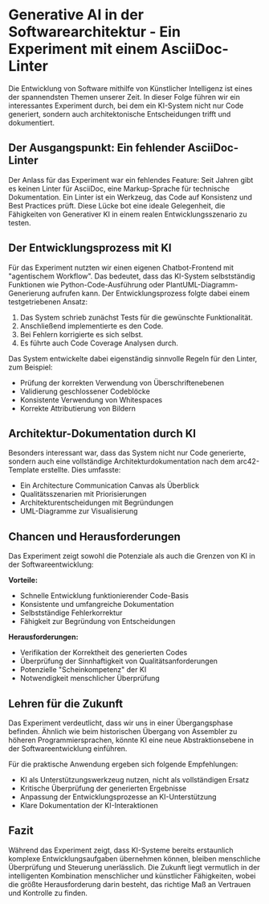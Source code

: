 # Generative AI in der Softwarearchitektur - Ein Experiment mit einem AsciiDoc-Linter

Die Entwicklung von Software mithilfe von Künstlicher Intelligenz ist eines der spannendsten Themen unserer Zeit. In dieser Folge führen wir ein interessantes Experiment durch, bei dem ein KI-System nicht nur Code generiert, sondern auch architektonische Entscheidungen trifft und dokumentiert.

## Der Ausgangspunkt: Ein fehlender AsciiDoc-Linter

Der Anlass für das Experiment war ein fehlendes Feature: Seit Jahren gibt es keinen Linter für AsciiDoc, eine Markup-Sprache für technische Dokumentation. Ein Linter ist ein Werkzeug, das Code auf Konsistenz und Best Practices prüft. Diese Lücke bot eine ideale Gelegenheit, die Fähigkeiten von Generativer KI in einem realen Entwicklungsszenario zu testen.

## Der Entwicklungsprozess mit KI

Für das Experiment nutzten wir einen eigenen Chatbot-Frontend mit "agentischem Workflow". Das bedeutet, dass das KI-System selbstständig Funktionen wie Python-Code-Ausführung oder PlantUML-Diagramm-Generierung aufrufen kann. Der Entwicklungsprozess folgte dabei einem testgetriebenen Ansatz:

1. Das System schrieb zunächst Tests für die gewünschte Funktionalität.
2. Anschließend implementierte es den Code.
3. Bei Fehlern korrigierte es sich selbst.
4. Es führte auch Code Coverage Analysen durch.

Das System entwickelte dabei eigenständig sinnvolle Regeln für den Linter, zum Beispiel:
- Prüfung der korrekten Verwendung von Überschriftenebenen
- Validierung geschlossener Codeblöcke
- Konsistente Verwendung von Whitespaces
- Korrekte Attributierung von Bildern

## Architektur-Dokumentation durch KI

Besonders interessant war, dass das System nicht nur Code generierte, sondern auch eine vollständige Architekturdokumentation nach dem arc42-Template erstellte. Dies umfasste:
- Ein Architecture Communication Canvas als Überblick
- Qualitätsszenarien mit Priorisierungen
- Architekturentscheidungen mit Begründungen
- UML-Diagramme zur Visualisierung

## Chancen und Herausforderungen

Das Experiment zeigt sowohl die Potenziale als auch die Grenzen von KI in der Softwareentwicklung:

**Vorteile:**
- Schnelle Entwicklung funktionierender Code-Basis
- Konsistente und umfangreiche Dokumentation
- Selbstständige Fehlerkorrektur
- Fähigkeit zur Begründung von Entscheidungen

**Herausforderungen:**
- Verifikation der Korrektheit des generierten Codes
- Überprüfung der Sinnhaftigkeit von Qualitätsanforderungen
- Potenzielle "Scheinkompetenz" der KI
- Notwendigkeit menschlicher Überprüfung

## Lehren für die Zukunft

Das Experiment verdeutlicht, dass wir uns in einer Übergangsphase befinden. Ähnlich wie beim historischen Übergang von Assembler zu höheren Programmiersprachen, könnte KI eine neue Abstraktionsebene in der Softwareentwicklung einführen.

Für die praktische Anwendung ergeben sich folgende Empfehlungen:
- KI als Unterstützungswerkzeug nutzen, nicht als vollständigen Ersatz
- Kritische Überprüfung der generierten Ergebnisse
- Anpassung der Entwicklungsprozesse an KI-Unterstützung
- Klare Dokumentation der KI-Interaktionen

## Fazit

Während das Experiment zeigt, dass KI-Systeme bereits erstaunlich komplexe Entwicklungsaufgaben übernehmen können, bleiben menschliche Überprüfung und Steuerung unerlässlich. Die Zukunft liegt vermutlich in der intelligenten Kombination menschlicher und künstlicher Fähigkeiten, wobei die größte Herausforderung darin besteht, das richtige Maß an Vertrauen und Kontrolle zu finden.
